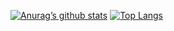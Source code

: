 [![Anurag’s github stats](https://github-readme-stats.vercel.app/api?username=ian3107&theme=dracula&show_icons=true)](https://github.com/ian3107)
[![Top Langs](https://github-readme-stats.vercel.app/api/top-langs/?username=ian3107&layout=compact&theme=dracula)](https://github.com/ian3107)
<!--
**iAN3107/iAN3107** is a ✨ _special_ ✨ repository because its `README.md` (this file) appears on your GitHub profile.

Here are some ideas to get you started:

- 🔭 I’m currently working on ...
- 🌱 I’m currently learning ...
- 👯 I’m looking to collaborate on ...
- 🤔 I’m looking for help with ...
- 💬 Ask me about ...
- 📫 How to reach me: ...
- 😄 Pronouns: ...
- ⚡ Fun fact: ...
-->
